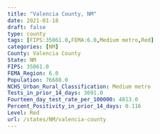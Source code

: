```yaml
---
title: "Valencia County, NM"
date: 2021-01-18
draft: false
type: county
tags: [FIPS:35061.0,FEMA:6.0,Medium metro,Red]
categories: [NM]
County: Valencia County
State: NM
FIPS: 35061.0
FEMA_Region: 6.0
Population: 76688.0
NCHS_Urban_Rural_Classification: Medium metro
Tests_in_prior_14_days: 3691.0
Fourteen_day_test_rate_per_100000: 4813.0
Percent_Positivity_in_prior_14_days: 0.116
Level: Red
url: /states/NM/valencia-county
---
```



